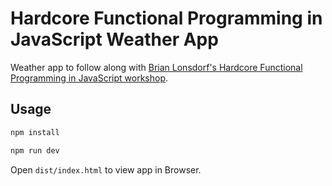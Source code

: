 # Hardcore Functional Programming in JavaScript Weather App

Weather app to follow along with [Brian Lonsdorf's Hardcore Functional Programming in JavaScript workshop](https://frontendmasters.com/courses/hardcore-js-v2/).

## Usage

```bash
npm install
```

```bash
npm run dev
```

Open `dist/index.html` to view app in Browser.

